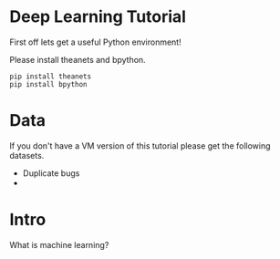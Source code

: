 Deep Learning Tutorial
======================

First off lets get a useful Python environment!

Please install theanets and bpython.

`````
pip install theanets
pip install bpython
`````

Data
====

If you don't have a VM version of this tutorial please get the following datasets.

* Duplicate bugs
* 

Intro
=====

What is machine learning?





